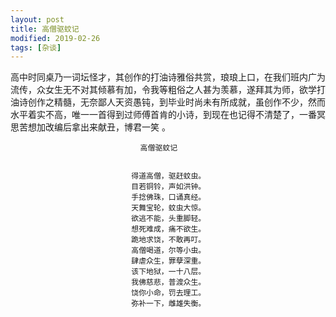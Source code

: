 ```yaml
---
layout: post
title: 高僧驱蚊记 
modified: 2019-02-26
tags: [杂谈]
---
```


高中时同桌乃一词坛怪才，其创作的打油诗雅俗共赏，琅琅上口，在我们班内广为流传，众女生无不对其倾慕有加，令我等粗俗之人甚为羡慕，遂拜其为师，欲学打油诗创作之精髓，无奈鄙人天资愚钝，到毕业时尚未有所成就，虽创作不少，然而水平着实不高，唯一一首得到过师傅首肯的小诗，到现在也记得不清楚了，一番冥思苦想加改编后拿出来献丑，博君一笑 。
                                           
                                 高僧驱蚊记


                               得道高僧，驱赶蚊虫。
                               目若铜铃，声如洪钟。
                               手捻佛珠，口诵真经。
                               天舞宝轮，蚊虫大惊。
                               欲逃不能，头重脚轻。
                               想死难成，痛不欲生。
                               跪地求饶，不敢再叮。
                               高僧喝道，尔等小虫。
                               肆虐众生，罪孽深重。
                               该下地狱，一十八层。
                               我佛慈悲，普渡众生。
                               饶你小命，罚去理工。
                               弥补一下，雌雄失衡。